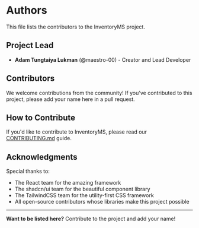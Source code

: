 # Authors

This file lists the contributors to the InventoryMS project.

## Project Lead

- **Adam Tungtaiya Lukman** (@maestro-00) - Creator and Lead Developer

## Contributors

We welcome contributions from the community! If you've contributed to this project, please add your name here in a pull request.

<!-- 
Format:
- **Your Name** (@github-username) - Brief description of contribution
-->

## How to Contribute

If you'd like to contribute to InventoryMS, please read our [CONTRIBUTING.md](./CONTRIBUTING.md) guide.

## Acknowledgments

Special thanks to:
- The React team for the amazing framework
- The shadcn/ui team for the beautiful component library
- The TailwindCSS team for the utility-first CSS framework
- All open-source contributors whose libraries make this project possible

---

**Want to be listed here?** Contribute to the project and add your name!
